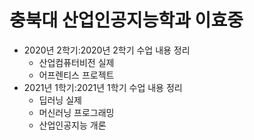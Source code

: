 # **충북대 산업인공지능학과 이효중** 

- 2020년 2학기:2020년 2학기 수업 내용 정리
  + 산업컴퓨터비전 실제
  + 어프렌티스 프로젝트
- 2021년 1학기:2021년 1학기 수업 내용 정리
  + 딥러닝 실제
  + 머신러닝 프로그래밍
  + 산업인공지능 개론

<p align="center">
  
</p>
</br>
